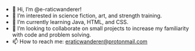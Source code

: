 - 👋 Hi, I’m @e-raticwanderer!
- 👀 I’m interested in science fiction, art, and strength training.
- 🌱 I’m currently learning Java, HTML, and CSS.
- 💞️ I’m looking to collaborate on small projects to increase my familiarity with code and problem solving.
- 📫 How to reach me: eraticwanderer@protonmail.com

<!---
e-raticwanderer/e-raticwanderer is a ✨ special ✨ repository because its `README.md` (this file) appears on your GitHub profile.
You can click the Preview link to take a look at your changes.
--->
